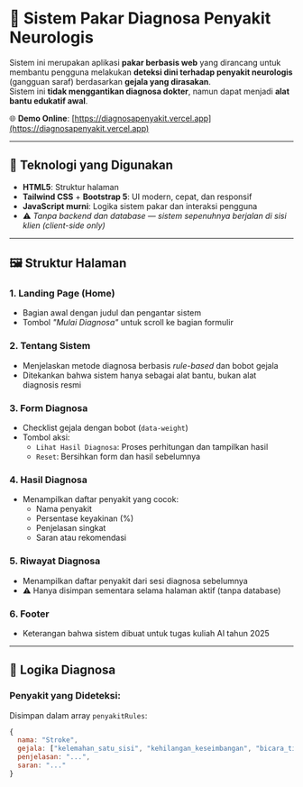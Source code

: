 # 🧠 Sistem Pakar Diagnosa Penyakit Neurologis

Sistem ini merupakan aplikasi **pakar berbasis web** yang dirancang untuk membantu pengguna melakukan **deteksi dini terhadap penyakit neurologis** (gangguan saraf) berdasarkan **gejala yang dirasakan**.  
Sistem ini **tidak menggantikan diagnosa dokter**, namun dapat menjadi **alat bantu edukatif awal**.

🌐 **Demo Online**: [https://diagnosapenyakit.vercel.app](https://diagnosapenyakit.vercel.app)

---

## 🔧 Teknologi yang Digunakan

- **HTML5**: Struktur halaman
- **Tailwind CSS** + **Bootstrap 5**: UI modern, cepat, dan responsif
- **JavaScript murni**: Logika sistem pakar dan interaksi pengguna
- ⚠️ _Tanpa backend dan database — sistem sepenuhnya berjalan di sisi klien (client-side only)_

---

## 🖼️ Struktur Halaman

### 1. **Landing Page (Home)**

- Bagian awal dengan judul dan pengantar sistem
- Tombol _"Mulai Diagnosa"_ untuk scroll ke bagian formulir

### 2. **Tentang Sistem**

- Menjelaskan metode diagnosa berbasis _rule-based_ dan bobot gejala
- Ditekankan bahwa sistem hanya sebagai alat bantu, bukan alat diagnosis resmi

### 3. **Form Diagnosa**

- Checklist gejala dengan bobot (`data-weight`)
- Tombol aksi:
  - `Lihat Hasil Diagnosa`: Proses perhitungan dan tampilkan hasil
  - `Reset`: Bersihkan form dan hasil sebelumnya

### 4. **Hasil Diagnosa**

- Menampilkan daftar penyakit yang cocok:
  - Nama penyakit
  - Persentase keyakinan (%)
  - Penjelasan singkat
  - Saran atau rekomendasi

### 5. **Riwayat Diagnosa**

- Menampilkan daftar penyakit dari sesi diagnosa sebelumnya
- ⚠️ Hanya disimpan sementara selama halaman aktif (tanpa database)

### 6. **Footer**

- Keterangan bahwa sistem dibuat untuk tugas kuliah AI tahun 2025

---

## 🧮 Logika Diagnosa

### Penyakit yang Dideteksi:

Disimpan dalam array `penyakitRules`:

```js
{
  nama: "Stroke",
  gejala: ["kelemahan_satu_sisi", "kehilangan_keseimbangan", "bicara_tidak_jelas"],
  penjelasan: "...",
  saran: "..."
}
```
